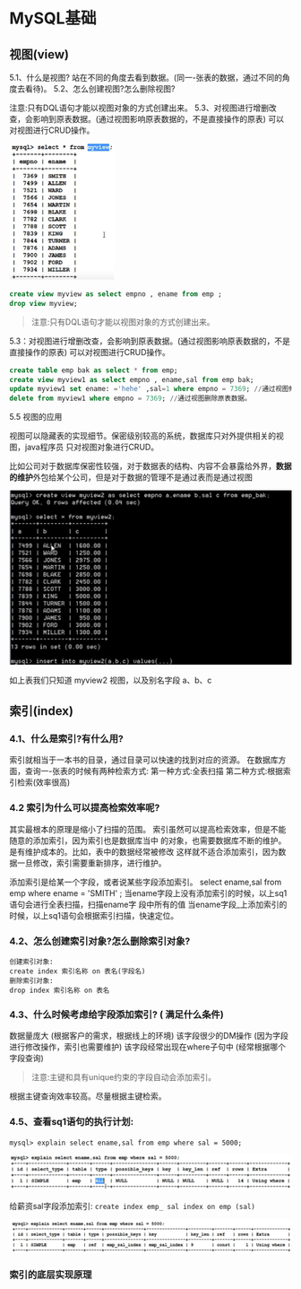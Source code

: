 # MySQL基础

## 视图(view)

5.1、什么是视图?
站在不同的角度去看到数据。(同一-张表的数据，通过不同的角度去看待)。
5.2、怎么创建视图?怎么删除视图?

注意:只有DQL语句才能以视图对象的方式创建出来。
5.3、对视图进行增删改查，会影响到原表数据。(通过视图影响原表数据的，不是直接操作的原表)
可以对视图进行CRUD操作。

<img src="img/view.png" alt="view" style="zoom:33%;" />

```sql
create view myview as select empno , ename from emp ;
drop view myview;
```

> 注意:只有DQL语句才能以视图对象的方式创建出来。

5.3：对视图进行增删改查，会影响到原表数据。(通过视图影响原表数据的，不是直接操作的原表)
可以对视图进行CRUD操作。

```sql
create table emp bak as select * from emp;
create view myview1 as select empno , ename,sal from emp bak;
update myview1 set ename: ='hehe' ,sal=1 where empno = 7369; //通过视图修改原表数据。
delete from myview1 where empno = 7369; //通过视图删除原表数据。
```

5.5 视图的应用

视图可以隐藏表的实现细节。保密级别较高的系统，数据库只对外提供相关的视图，java程序员
只对视图对象进行CRUD。

比如公司对于数据库保密性较强，对于数据表的结构、内容不会暴露给外界，**数据的维护**外包给某个公司，但是对于数据的管理不是通过表而是通过视图

<img src="img/view2.png" alt="view2" style="zoom:50%;" />

如上表我们只知道 myview2 视图，以及别名字段 a、b、c

## 索引(index)

### 4.1、什么是索引?有什么用?

索引就相当于一本书的目录，通过目录可以快速的找到对应的资源。
在数据库方面，查询一-张表的时候有两种检索方式:
第一种方式:全表扫描
第二种方式:根据索引检索(效率很高)

### 4.2 索引为什么可以提高检索效率呢?

其实最根本的原理是缩小了扫描的范围。
索引虽然可以提高检索效率，但是不能随意的添加索引，因为索引也是数据库当中
的对象，也需要数据库不断的维护。是有维护成本的。比如，表中的数据经常被修改
这样就不适合添加索引，因为数据一旦修改，索引需要重新排序，进行维护。

添加索引是给某一个字段，或者说某些字段添加索引。
select ename,sal from emp where ename = 'SMITH' ;
当ename字段上没有添加索引的时候，以上sq1语句会进行全表扫描，扫描ename字 段中所有的值
当ename字段_上添加索引的时候，以上sq1语句会根据索引扫描，快速定位。

### 4.2、怎么创建索引对象?怎么删除索引对象?

```
创建索引对象:
create index 索引名称 on 表名(字段名)
删除索引对象:
drop index 索引名称 on 表名
```



### 4.3、什么时候考虑给字段添加索引? ( 满足什么条件)

数据量庞大 (根据客户的需求，根据线上的环境)
该字段很少的DM操作 (因为字段进行修改操作，索引也需要维护)
该字段经常出现在where子句中 (经常根据哪个字段查询)

> 注意:主键和具有unique约束的字段自动会添加索引。

根据主键查询效率较高。尽量根据主键检索。

### 4.5、查看sq1语句的执行计划:

`mysql> explain select ename,sal from emp where sal = 5000;`

![查看sql语句执行计划](img/查看sql语句执行计划.png)

给薪资sal字段添加索引:
`create index emp_ sal index on emp (sal)`

![查看sql语句执行计划2](img/查看sql语句执行计划2.png)

### 索引的底层实现原理